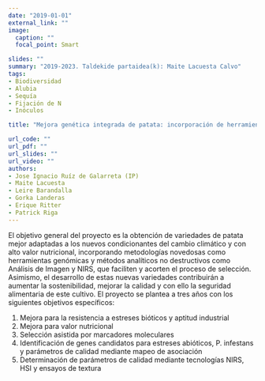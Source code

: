 ```yaml
---
date: "2019-01-01"
external_link: ""
image:
  caption: ""
  focal_point: Smart

slides: ""
summary: "2019-2023. Taldekide partaidea(k): Maite Lacuesta Calvo"
tags:
- Biodiversidad
- Alubia
- Sequía
- Fijación de N
- Inóculos

title: "Mejora genética integrada de patata: incorporación de herramientas moleculares para estreses abióticos y calidad de procesado"

url_code: ""
url_pdf: ""
url_slides: ""
url_video: ""
authors: 
- Jose Ignacio Ruíz de Galarreta (IP)
- Maite Lacuesta
- Leire Barandalla 
- Gorka Landeras
- Erique Ritter
- Patrick Riga
---
```


El objetivo general del proyecto es la obtención de variedades de patata mejor  adaptadas a los nuevos condicionantes del cambio climático y con alto valor nutricional, incorporando metodologías novedosas como herramientas genómicas y métodos analíticos no destructivos como Análisis de Imagen y NIRS, que faciliten y acorten el proceso de selección. Asimismo, el desarrollo de estas nuevas variedades contribuirán a aumentar la sostenibilidad,  mejorar la calidad y con ello la  seguridad alimentaria de este cultivo.
El proyecto se plantea a tres años con los siguientes objetivos específicos:

1. Mejora para la resistencia a estreses bióticos y aptitud industrial 
2. Mejora para valor nutricional 
3. Selección asistida por marcadores moleculares 
4. Identificación de genes candidatos para estreses abióticos, P. infestans y parámetros de calidad mediante mapeo de asociación 
5. Determinación de parámetros de calidad mediante tecnologías NIRS, HSI y ensayos de textura
